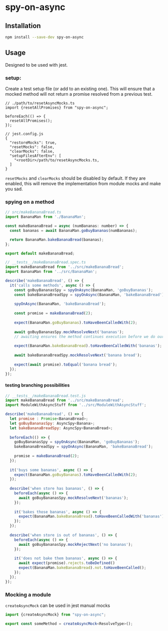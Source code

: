 # spy-on-async

## Installation

```bash
npm install --save-dev spy-on-async
```

## Usage

Designed to be used with jest.

### setup:

Create a test setup file (or add to an existing one).
This will ensure that a mocked method will not return a promise resolved from a previous test.

```
// ./path/to/resetAsyncMocks.ts
import {resetAllPromises} from "spy-on-async";

beforeEach(() => {
  resetAllPromises();
});
```

```
// jest.config.js
{
  "restoreMocks": true,
  "resetMocks": false, 
  "clearMocks": false,
  "setupFilesAfterEnv": [
    "<rootDir>/path/to/resetAsyncMocks.ts,
  ]
}
```
`resetMocks` and `clearMocks` should be disabled by default.
 If they are enabled, this will remove the implementation from module mocks and make you sad.


### spying on a method

```js
// src/makeBananaBread.ts
import BananaMan from './BananaMan'; 

const makeBananaBread = async (numBananas: number) => {
  const bananas = await BananaMan.goBuyBananas(numBananas);

  return BananaMan.bakeBananaBread(bananas);
};

export default makeBananaBread;
```

```js
// __tests__/makeBananaBread.spec.ts
import makeBananaBread from '../src/makeBananaBread';
import BananaMan from '../src/BananaMan'; 

describe('makeBananaBread', () => {
  it('calls some methods', async () => {
    const goBuyBananasSpy = spyOnAsync(BananaMan, 'goBuyBananas');
    const bakeBananaBreadSpy = spyOnAsync(BananaMan, 'bakeBananaBread');
  
    spyOnAsync(BananaMan, 'bakeBananaBread');
  
    const promise = makeBananaBread(2);
  
    expect(BananaMan.goBuyBananas).toHaveBeenCalledWith(2);
  
    await goBuyBananasSpy.mockResolveNext('bananas');
    // awaiting ensures the method continues execution before we do our next assertion
  
    expect(BananaMan.bakeBananaBread).toHaveBeenCalledWith('bananas');
  
    await bakeBananaBreadSpy.mockResolveNext('banana bread');
  
    expect(await promise).toEqual('banana bread');
  });
});
```

#### testing branching possibilities
```js
// __tests__/makeBananaBread.test.js
import makeBananaBread from '../src/makeBananaBread';
import ModuleWithAsyncStuff from '../src/ModuleWithAsyncStuff'; 

describe('makeBananaBread', () => {
  let promise : Promise<BananaBread>;
  let goBuyBananasSpy: AsyncSpy<Banana>;
  let bakeBananaBreadSpy: AsyncSpy<BananaBread>;
  
  beforeEach(() => {
    goBuyBananasSpy = spyOnAsync(BananaMan, 'goBuyBananas');
    bakeBananaBreadSpy = spyOnAsync(BananaMan, 'bakeBananaBread');
  
    promise = makeBananaBread(2);
  });
  
  it('buys some bananas', async () => {
    expect(BananaMan.goBuyBananas).toHaveBeenCalledWith(2);
  });
  
  describe('when store has bananas', () => {
    beforeEach(async () => {
      await goBuyBananasSpy.mockResolveNext('bananas');
    });
  
    it('bakes those bananas', async () => {
      expect(BananaMan.bakeBananaBread).toHaveBeenCalledWith('bananas');
    });
  });
  
  describe('when store is out of bananas', () => {
    beforeEach(async () => {
      await goBuyBananasSpy.mockRejectNext('no bananas');
    });
  
    it('does not bake them bananas', async () => {
      await expect(promise).rejects.toBeDefined()
      expect(BananaMan.bakeBananaBread).not.toHaveBeenCalled();
    });
  });
});
```

### Mocking a module

`createAsyncMock` can be used in jest manual mocks

```ts
import {createAsyncMock} from "spy-on-async";

export const someMethod = createAsyncMock<ResolveType>();
```